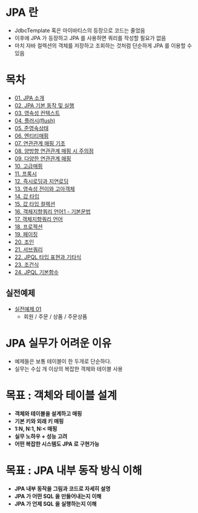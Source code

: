 # JPA 란
* JdbcTemplate 혹은 마이바티스의 등장으로 코드는 줄었음
* 이후에 JPA 가 등장하고 JPA 를 사용하면 쿼리를 작성할 필요가 없음
* 마치 자바 컬렉션의 객체를 저장하고 조회하는 것처럼 단순하게 JPA 를 이용할 수 있음

# 목차
* [01. JPA 소개](https://github.com/pasudo123/SoftwareZeroToALL/blob/master/Inflearn/01.%20JPA%20%EC%86%8C%EA%B0%9C.md)
* [02. JPA 기본 동작 및 실행](https://github.com/pasudo123/SoftwareZeroToALL/blob/master/Inflearn/02.%20JPA%20기본동작%20및%20실행.md)
* [03. 영속성 컨텍스트](https://github.com/pasudo123/SoftwareZeroToALL/blob/master/Inflearn/03.%20%EC%98%81%EC%86%8D%EC%84%B1%20%EC%BB%A8%ED%85%8D%EC%8A%A4%ED%8A%B8.md)
* [04. 플러시(flush)](https://github.com/pasudo123/SoftwareZeroToALL/blob/master/Inflearn/04.%20%ED%94%8C%EB%9F%AC%EC%8B%9C(flush).md)
* [05. 준영속상태](https://github.com/pasudo123/SoftwareZeroToALL/blob/master/Inflearn/05.%20%EC%A4%80%EC%98%81%EC%86%8D%EC%83%81%ED%83%9C.md)
* [06. 엔티티매핑](https://github.com/pasudo123/SoftwareZeroToALL/blob/master/Inflearn/06.%20%EC%97%94%ED%8B%B0%ED%8B%B0%EB%A7%A4%ED%95%91.md)
* [07. 연관관계 매핑 기초](https://github.com/pasudo123/SoftwareZeroToALL/blob/master/Inflearn/07.%20%EC%97%B0%EA%B4%80%EA%B4%80%EA%B3%84%20%EB%A7%A4%ED%95%91%20%EA%B8%B0%EC%B4%88.md)
* [08. 양방향 연관관계 매핑 시 주의점](https://github.com/pasudo123/SoftwareZeroToALL/blob/master/Inflearn/08.%20%EC%96%91%EB%B0%A9%ED%96%A5%20%EC%97%B0%EA%B4%80%EA%B4%80%EA%B3%84%20%EB%A7%A4%ED%95%91%20%EC%8B%9C%20%EC%A3%BC%EC%9D%98%EC%A0%90.md)
* [09. 다양한 연관관계 매핑](https://github.com/pasudo123/SoftwareZeroToALL/blob/master/Inflearn/09.%20%EB%8B%A4%EC%96%91%ED%95%9C%20%EC%97%B0%EA%B4%80%EA%B4%80%EA%B3%84%20%EB%A7%A4%ED%95%91.md)
* [10. 고급매핑](https://github.com/pasudo123/SoftwareZeroToALL/blob/master/Inflearn/10.%20%EA%B3%A0%EA%B8%89%EB%A7%A4%ED%95%91.md)
* [11. 프록시](https://github.com/pasudo123/SoftwareZeroToALL/blob/master/Inflearn/11.%20%ED%94%84%EB%A1%9D%EC%8B%9C.md)
* [12. 즉시로딩과 지연로딩](https://github.com/pasudo123/SoftwareZeroToALL/blob/master/Inflearn/12.%20%20%EC%A6%89%EC%8B%9C%EB%A1%9C%EB%94%A9%EA%B3%BC%20%EC%A7%80%EC%97%B0%EB%A1%9C%EB%94%A9.md)
* [13. 영속성 전이와 고아객체](https://github.com/pasudo123/SoftwareZeroToALL/blob/master/Inflearn/13.%20%EC%98%81%EC%86%8D%EC%84%B1%20%EC%A0%84%EC%9D%B4%EC%99%80%20%EA%B3%A0%EC%95%84%EA%B0%9D%EC%B2%B4.md)
* [14. 값 타입](https://github.com/pasudo123/SoftwareZeroToALL/blob/master/Inflearn/14.%20%EA%B0%92%20%ED%83%80%EC%9E%85.md)
* [15. 값 타입 컬렉션](https://github.com/pasudo123/SoftwareZeroToALL/blob/master/Inflearn/15.%20%EA%B0%92%20%ED%83%80%EC%9E%85%20%EC%BB%AC%EB%A0%89%EC%85%98.md)
* [16. 객체지향쿼리 언어1 - 기본문법](https://github.com/pasudo123/SoftwareZeroToALL/blob/master/Inflearn/16.%20%EA%B0%9D%EC%B2%B4%EC%A7%80%ED%96%A5%20%20%EC%BF%BC%EB%A6%AC%20%EC%96%B8%EC%96%B41%20-%20%EA%B8%B0%EB%B3%B8%EB%AC%B8%EB%B2%95.md)
* [17. 객체지향쿼리 언어](https://github.com/pasudo123/SoftwareZeroToALL/blob/master/Inflearn/17.%20%EA%B0%9D%EC%B2%B4%EC%A7%80%ED%96%A5%20%EC%BF%BC%EB%A6%AC.md)
* [18. 프로젝션](https://github.com/pasudo123/SoftwareZeroToALL/blob/master/Inflearn/18.%20%ED%94%84%EB%A1%9C%EC%A0%9D%EC%85%98.md)
* [19. 페이징](https://github.com/pasudo123/SoftwareZeroToALL/blob/master/Inflearn/19.%20%ED%8E%98%EC%9D%B4%EC%A7%95.md)
* [20. 조인](https://github.com/pasudo123/SoftwareZeroToALL/blob/master/Inflearn/20.%20%EC%A1%B0%EC%9D%B8.md)
* [21. 서브쿼리](https://github.com/pasudo123/SoftwareZeroToALL/blob/master/Inflearn/21.%20%EC%84%9C%EB%B8%8C%EC%BF%BC%EB%A6%AC.md)
* [22. JPQL 타입 표현과 기타식](https://github.com/pasudo123/SoftwareZeroToALL/blob/master/Inflearn/22.%20JPQL%20%ED%83%80%EC%9E%85%20%ED%91%9C%ED%98%84%EA%B3%BC%20%EA%B8%B0%ED%83%80%EC%8B%9D.md)
* [23. 조건식](https://github.com/pasudo123/SoftwareZeroToALL/blob/master/Inflearn/23.%20%EC%A1%B0%EA%B1%B4%EC%8B%9D.md)
* [24. JPQL 기본함수](https://github.com/pasudo123/SoftwareZeroToALL/blob/master/Inflearn/24.%20JPQL%20%EA%B8%B0%EB%B3%B8%ED%95%A8%EC%88%98.md)


## 실전예제
* [실전예제 01](https://github.com/pasudo123/SoftwareZeroToALL/blob/master/Inflearn/%EC%8B%A4%EC%A0%84%EC%98%88%EC%A0%9C%2001%20-%20%EC%9A%94%EA%B5%AC%EC%82%AC%ED%95%AD%20%EB%B6%84%EC%84%9D%EA%B3%BC%20%EA%B8%B0%EB%B3%B8%EB%A7%A4%ED%95%91.md)
  * 회원 / 주문 / 상품 / 주문상품

# JPA 실무가 어려운 이유
* 예제들은 보통 테이블이 한 두개로 단순하다.
* 실무는 수십 개 이상의 복잡한 객체와 테이블 사용

# 목표 : 객체와 테이블 설계
* __객체와 테이블을 설계하고 매핑__
* __기본 키와 외래 키 매핑__
* __1:N, N:1, N:< 매핑__
* __실무 노하우 + 성능 고려__
* __어떤 복잡한 시스템도 JPA 로 구현가능__

# 목표 : JPA 내부 동작 방식 이해
* __JPA 내부 동작을 그림과 코드로 자세히 설명__
* __JPA 가 어떤 SQL 을 만들어내는지 이해__
* __JPA 가 언제 SQL 을 실행하는지 이해__
